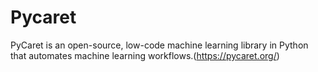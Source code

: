 # Pycaret 
PyCaret is an open-source, low-code machine learning library in Python that automates machine learning workflows.(https://pycaret.org/)

